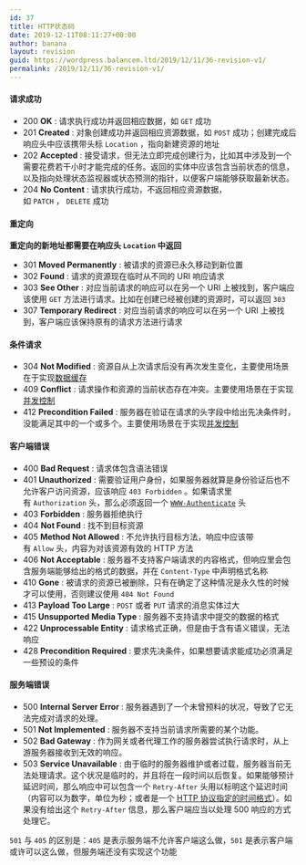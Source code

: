 ```yaml
---
id: 37
title: HTTP状态码
date: 2019-12-11T08:11:27+00:00
author: banana
layout: revision
guid: https://wordpress.balancem.ltd/2019/12/11/36-revision-v1/
permalink: /2019/12/11/36-revision-v1/
---
```

#### [](https://github.com/bolasblack/http-api-guide#%E8%AF%B7%E6%B1%82%E6%88%90%E5%8A%9F)请求成功

  * 200&nbsp;**OK**&nbsp;: 请求执行成功并返回相应数据，如&nbsp;`GET`&nbsp;成功
  * 201&nbsp;**Created**&nbsp;: 对象创建成功并返回相应资源数据，如&nbsp;`POST`&nbsp;成功；创建完成后响应头中应该携带头标&nbsp;`Location`&nbsp;，指向新建资源的地址
  * 202&nbsp;**Accepted**&nbsp;: 接受请求，但无法立即完成创建行为，比如其中涉及到一个需要花费若干小时才能完成的任务。返回的实体中应该包含当前状态的信息，以及指向处理状态监视器或状态预测的指针，以便客户端能够获取最新状态。
  * 204&nbsp;**No Content**&nbsp;: 请求执行成功，不返回相应资源数据，如&nbsp;`PATCH`&nbsp;，&nbsp;`DELETE`&nbsp;成功

#### [](https://github.com/bolasblack/http-api-guide#%E9%87%8D%E5%AE%9A%E5%90%91)重定向

**重定向的新地址都需要在响应头&nbsp;`Location`&nbsp;中返回**

  * 301&nbsp;**Moved Permanently**&nbsp;: 被请求的资源已永久移动到新位置
  * 302&nbsp;**Found**&nbsp;: 请求的资源现在临时从不同的 URI 响应请求
  * 303&nbsp;**See Other**&nbsp;: 对应当前请求的响应可以在另一个 URI 上被找到，客户端应该使用&nbsp;`GET`&nbsp;方法进行请求。比如在创建已经被创建的资源时，可以返回&nbsp;`303`
  * 307&nbsp;**Temporary Redirect**&nbsp;: 对应当前请求的响应可以在另一个 URI 上被找到，客户端应该保持原有的请求方法进行请求

#### [](https://github.com/bolasblack/http-api-guide#%E6%9D%A1%E4%BB%B6%E8%AF%B7%E6%B1%82)条件请求

  * 304&nbsp;**Not Modified**&nbsp;: 资源自从上次请求后没有再次发生变化，主要使用场景在于实现[数据缓存](https://github.com/bolasblack/http-api-guide#user-content-%E6%95%B0%E6%8D%AE%E7%BC%93%E5%AD%98)
  * 409&nbsp;**Conflict**&nbsp;: 请求操作和资源的当前状态存在冲突。主要使用场景在于实现[并发控制](https://github.com/bolasblack/http-api-guide#user-content-%E5%B9%B6%E5%8F%91%E6%8E%A7%E5%88%B6)
  * 412&nbsp;**Precondition Failed**&nbsp;: 服务器在验证在请求的头字段中给出先决条件时，没能满足其中的一个或多个。主要使用场景在于实现[并发控制](https://github.com/bolasblack/http-api-guide#user-content-%E5%B9%B6%E5%8F%91%E6%8E%A7%E5%88%B6)

#### [](https://github.com/bolasblack/http-api-guide#%E5%AE%A2%E6%88%B7%E7%AB%AF%E9%94%99%E8%AF%AF)客户端错误

  * 400&nbsp;**Bad Request**&nbsp;: 请求体包含语法错误
  * 401&nbsp;**Unauthorized**&nbsp;: 需要验证用户身份，如果服务器就算是身份验证后也不允许客户访问资源，应该响应&nbsp;`403 Forbidden`&nbsp;。如果请求里有&nbsp;`Authorization`&nbsp;头，那么必须返回一个&nbsp;[`WWW-Authenticate`](https://tools.ietf.org/html/rfc7235#section-4.1)&nbsp;头
  * 403&nbsp;**Forbidden**&nbsp;: 服务器拒绝执行
  * 404&nbsp;**Not Found**&nbsp;: 找不到目标资源
  * 405&nbsp;**Method Not Allowed**&nbsp;: 不允许执行目标方法，响应中应该带有&nbsp;`Allow`&nbsp;头，内容为对该资源有效的 HTTP 方法
  * 406&nbsp;**Not Acceptable**&nbsp;: 服务器不支持客户端请求的内容格式，但响应里会包含服务端能够给出的格式的数据，并在&nbsp;`Content-Type`&nbsp;中声明格式名称
  * 410&nbsp;**Gone**&nbsp;: 被请求的资源已被删除，只有在确定了这种情况是永久性的时候才可以使用，否则建议使用&nbsp;`404 Not Found`
  * 413&nbsp;**Payload Too Large**&nbsp;:&nbsp;`POST`&nbsp;或者&nbsp;`PUT`&nbsp;请求的消息实体过大
  * 415&nbsp;**Unsupported Media Type**&nbsp;: 服务器不支持请求中提交的数据的格式
  * 422&nbsp;**Unprocessable Entity**&nbsp;: 请求格式正确，但是由于含有语义错误，无法响应
  * 428&nbsp;**Precondition Required**&nbsp;: 要求先决条件，如果想要请求能成功必须满足一些预设的条件

#### [](https://github.com/bolasblack/http-api-guide#%E6%9C%8D%E5%8A%A1%E7%AB%AF%E9%94%99%E8%AF%AF)服务端错误

  * 500&nbsp;**Internal Server Error**&nbsp;: 服务器遇到了一个未曾预料的状况，导致了它无法完成对请求的处理。
  * 501&nbsp;**Not Implemented**&nbsp;: 服务器不支持当前请求所需要的某个功能。
  * 502&nbsp;**Bad Gateway**&nbsp;: 作为网关或者代理工作的服务器尝试执行请求时，从上游服务器接收到无效的响应。
  * 503&nbsp;**Service Unavailable**&nbsp;: 由于临时的服务器维护或者过载，服务器当前无法处理请求。这个状况是临时的，并且将在一段时间以后恢复。如果能够预计延迟时间，那么响应中可以包含一个&nbsp;`Retry-After`&nbsp;头用以标明这个延迟时间（内容可以为数字，单位为秒；或者是一个&nbsp;[HTTP 协议指定的时间格式](http://tools.ietf.org/html/rfc2616#section-3.3)）。如果没有给出这个&nbsp;`Retry-After`&nbsp;信息，那么客户端应当以处理 500 响应的方式处理它。

`501`&nbsp;与&nbsp;`405`&nbsp;的区别是：`405`&nbsp;是表示服务端不允许客户端这么做，`501`&nbsp;是表示客户端或许可以这么做，但服务端还没有实现这个功能